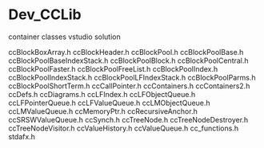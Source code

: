 # Dev_CCLib
container classes vstudio solution

ccBlockBoxArray.h
ccBlockHeader.h
ccBlockPool.h
ccBlockPoolBase.h
ccBlockPoolBaseIndexStack.h
ccBlockPoolBlock.h
ccBlockPoolCentral.h
ccBlockPoolFaster.h
ccBlockPoolFreeList.h
ccBlockPoolIndex.h
ccBlockPoolIndexStack.h
ccBlockPoolLFIndexStack.h
ccBlockPoolParms.h
ccBlockPoolShortTerm.h
ccCallPointer.h
ccContainers.h
ccContainers2.h
ccDefs.h
ccDiagrams.h
ccLFIndex.h
ccLFObjectQueue.h
ccLFPointerQueue.h
ccLFValueQueue.h
ccLMObjectQueue.h
ccLMValueQueue.h
ccMemoryPtr.h
ccRecursiveAnchor.h
ccSRSWValueQueue.h
ccSynch.h
ccTreeNode.h
ccTreeNodeDestroyer.h
ccTreeNodeVisitor.h
ccValueHistory.h
ccValueQueue.h
cc_functions.h
stdafx.h
